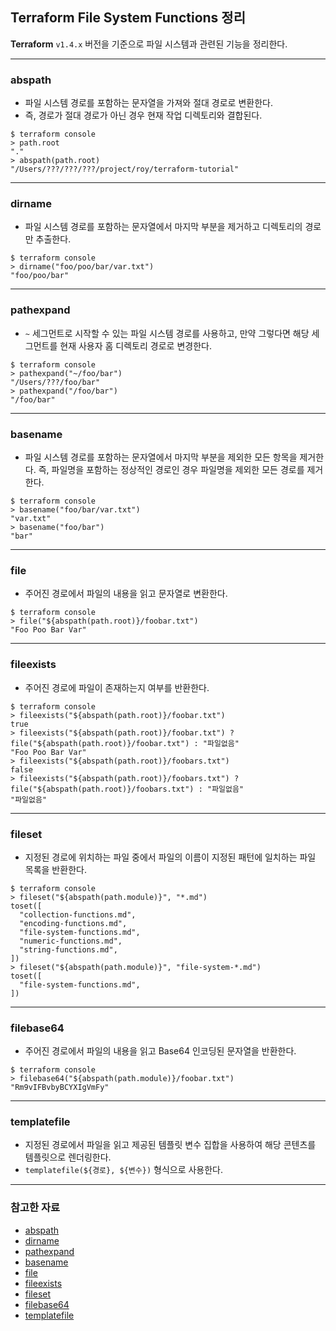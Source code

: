 ## Terraform File System Functions 정리

**Terraform** `v1.4.x` 버전을 기준으로 파일 시스템과 관련된 기능을 정리한다.

---

### abspath

- 파일 시스템 경로를 포함하는 문자열을 가져와 절대 경로로 변환한다.
- 즉, 경로가 절대 경로가 아닌 경우 현재 작업 디렉토리와 결합된다.

```shell
$ terraform console
> path.root
"."
> abspath(path.root)
"/Users/???/???/???/project/roy/terraform-tutorial"
```

---

### dirname

- 파일 시스템 경로를 포함하는 문자열에서 마지막 부분을 제거하고 디렉토리의 경로만 추출한다.

```shell
$ terraform console
> dirname("foo/poo/bar/var.txt")
"foo/poo/bar"
```

---

### pathexpand

- `~` 세그먼트로 시작할 수 있는 파일 시스템 경로를 사용하고, 만약 그렇다면 해당 세그먼트를 현재 사용자 홈 디렉토리 경로로 변경한다.

```shell
$ terraform console
> pathexpand("~/foo/bar")
"/Users/???/foo/bar"
> pathexpand("/foo/bar")
"/foo/bar"
```

---

### basename

- 파일 시스템 경로를 포함하는 문자열에서 마지막 부분을 제외한 모든 항목을 제거한다.
  즉, 파일명을 포함하는 정상적인 경로인 경우 파일명을 제외한 모든 경로를 제거한다.

```shell
$ terraform console
> basename("foo/bar/var.txt")
"var.txt"
> basename("foo/bar")
"bar"
```

---

### file

- 주어진 경로에서 파일의 내용을 읽고 문자열로 변환한다.

```shell
$ terraform console
> file("${abspath(path.root)}/foobar.txt")
"Foo Poo Bar Var"
```

---

### fileexists

- 주어진 경로에 파일이 존재하는지 여부를 반환한다.

```shell
$ terraform console
> fileexists("${abspath(path.root)}/foobar.txt")
true
> fileexists("${abspath(path.root)}/foobar.txt") ? file("${abspath(path.root)}/foobar.txt") : "파일없음"
"Foo Poo Bar Var"
> fileexists("${abspath(path.root)}/foobars.txt")
false
> fileexists("${abspath(path.root)}/foobars.txt") ? file("${abspath(path.root)}/foobars.txt") : "파일없음"
"파일없음"
```

---

### fileset

- 지정된 경로에 위치하는 파일 중에서 파일의 이름이 지정된 패턴에 일치하는 파일 목록을 반환한다.

```shell
$ terraform console
> fileset("${abspath(path.module)}", "*.md")
toset([
  "collection-functions.md",
  "encoding-functions.md",
  "file-system-functions.md",
  "numeric-functions.md",
  "string-functions.md",
])
> fileset("${abspath(path.module)}", "file-system-*.md")
toset([
  "file-system-functions.md",
])
```

---

### filebase64

- 주어진 경로에서 파일의 내용을 읽고 Base64 인코딩된 문자열을 반환한다.

```shell
$ terraform console
> filebase64("${abspath(path.module)}/foobar.txt")
"Rm9vIFBvbyBCYXIgVmFy"
```

---

### templatefile

- 지정된 경로에서 파일을 읽고 제공된 템플릿 변수 집합을 사용하여 해당 콘텐츠를 템플릿으로 렌더링한다.
- `templatefile(${경로}, ${변수})` 형식으로 사용한다.

---

### 참고한 자료

- [abspath](https://developer.hashicorp.com/terraform/language/functions/abspath)
- [dirname](https://developer.hashicorp.com/terraform/language/functions/dirname)
- [pathexpand](https://developer.hashicorp.com/terraform/language/functions/pathexpand)
- [basename](https://developer.hashicorp.com/terraform/language/functions/basename)
- [file](https://developer.hashicorp.com/terraform/language/functions/file)
- [fileexists](https://developer.hashicorp.com/terraform/language/functions/fileexists)
- [fileset](https://developer.hashicorp.com/terraform/language/functions/fileset)
- [filebase64](https://developer.hashicorp.com/terraform/language/functions/filebase64)
- [templatefile](https://developer.hashicorp.com/terraform/language/functions/templatefile)
